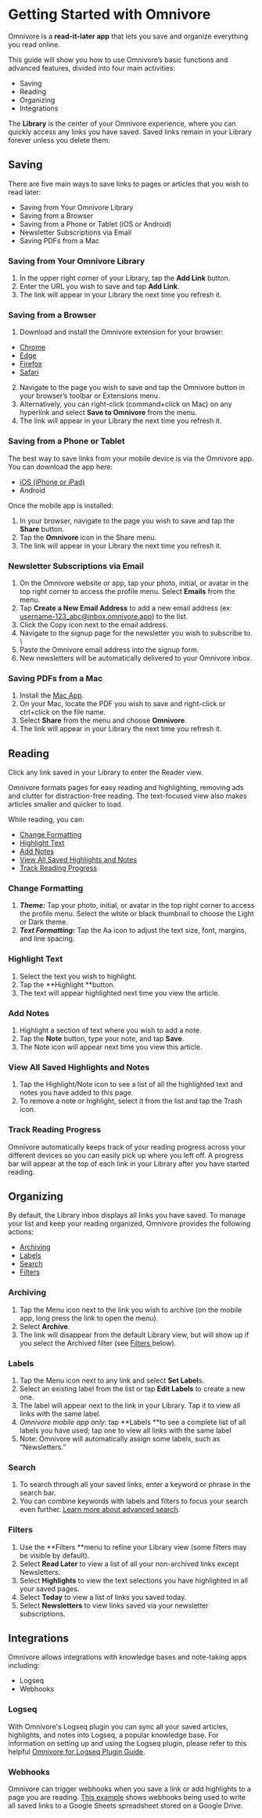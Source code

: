 # Getting Started with Omnivore

Omnivore is a **read-it-later app** that lets you save and organize everything you read online.

This guide will show you how to use Omnivore’s basic functions and advanced features, divided into four main activities:

- Saving
- Reading
- Organizing
- Integrations

The **Library** is the center of your Omnivore experience, where you can quickly access any links you have saved. Saved links remain in your Library forever unless you delete them.

## Saving

There are five main ways to save links to pages or articles that you wish to read later:

- Saving from Your Omnivore Library
- Saving from a Browser
- Saving from a Phone or Tablet (iOS or Android)
- Newsletter Subscriptions via Email
- Saving PDFs from a Mac

### Saving from Your Omnivore Library

1. In the upper right corner of your Library, tap the **Add Link** button.
2. Enter the URL you wish to save and tap **Add Link**.
3. The link will appear in your Library the next time you refresh it.

### Saving from a Browser

1. Download and install the Omnivore extension for your browser:

- [Chrome ](https://omnivore.app/install/chrome)
- [Edge](https://omnivore.app/install/edge)
- [Firefox](https://omnivore.app/install/firefox)
- [Safari](https://omnivore.app/install/safari)

2. Navigate to the page you wish to save and tap the Omnivore button in your browser’s toolbar or Extensions menu.
3. Alternatively, you can right-click (command+click on Mac) on any hyperlink and select **Save to Omnivore** from the menu.
4. The link will appear in your Library the next time you refresh it.

### Saving from a Phone or Tablet

The best way to save links from your mobile device is via the Omnivore app. You can download the app here:

- [iOS (iPhone or iPad)](https://omnivore.app/install/ios)
- Android

Once the mobile app is installed:

1. In your browser, navigate to the page you wish to save and tap the **Share** button.
2. Tap the **Omnivore** icon in the Share menu.
3. The link will appear in your Library the next time you refresh it.

### Newsletter Subscriptions via Email

1. On the Omnivore website or app, tap your photo, initial, or avatar in the top right corner to access the profile menu. Select **Emails** from the menu.
2. Tap **Create a New Email Address** to add a new email address (ex: username-123_abc@inbox.omnivore.app) to the list.
3. Click the Copy icon next to the email address.
4. Navigate to the signup page for the newsletter you wish to subscribe to. \
5. Paste the Omnivore email address into the signup form.
6. New newsletters will be automatically delivered to your Omnivore inbox.

### Saving PDFs from a Mac

1. Install the [Mac App](https://omnivore.app/install/mac).
2. On your Mac, locate the PDF you wish to save and right-click or ctrl+click on the file name.
3. Select **Share** from the menu and choose **Omnivore**.
4. The link will appear in your Library the next time you refresh it.

## Reading

Click any link saved in your Library to enter the Reader view.

Omnivore formats pages for easy reading and highlighting, removing ads and clutter for distraction-free reading. The text-focused view also makes articles smaller and quicker to load.

While reading, you can:

- <span style="text-decoration:underline;">Change Formatting</span>
- <span style="text-decoration:underline;">Highlight Text</span>
- <span style="text-decoration:underline;">Add Notes</span>
- <span style="text-decoration:underline;">View All Saved Highlights and Notes</span>
- <span style="text-decoration:underline;">Track Reading Progress</span>

### Change Formatting

1. **_Theme:_** Tap your photo, initial, or avatar in the top right corner to access the profile menu. Select the white or black thumbnail to choose the Light or Dark theme.
2. **_Text Formatting:_** Tap the Aa icon to adjust the text size, font, margins, and line spacing.

### Highlight Text

1. Select the text you wish to highlight.
2. Tap the **Highlight **button.
3. The text will appear highlighted next time you view the article.

### Add Notes

1. Highlight a section of text where you wish to add a note.
2. Tap the **Note** button, type your note, and tap **Save**.
3. The Note icon will appear next time you view this article.

### View All Saved Highlights and Notes

1. Tap the Highlight/Note icon to see a list of all the highlighted text and notes you have added to this page.
2. To remove a note or highlight, select it from the list and tap the Trash icon.

### Track Reading Progress

Omnivore automatically keeps track of your reading progress across your different devices so you can easily pick up where you left off. A progress bar will appear at the top of each link in your Library after you have started reading.

## Organizing

By default, the Library inbox displays all links you have saved. To manage your list and keep your reading organized, Omnivore provides the following actions:

- <span style="text-decoration:underline;">Archiving</span>
- <span style="text-decoration:underline;">Labels</span>
- <span style="text-decoration:underline;">Search</span>
- <span style="text-decoration:underline;">Filters</span>

### Archiving

1. Tap the Menu icon next to the link you wish to archive (on the mobile app, long press the link to open the menu).
2. Select **Archive**.
3. The link will disappear from the default Library view, but will show up if you select the Archived filter (see <span style="text-decoration:underline;">Filters </span>below).

### Labels

1. Tap the Menu icon next to any link and select **Set Label**s.
2. Select an existing label from the list or tap **Edit Labels** to create a new one.
3. The label will appear next to the link in your Library. Tap it to view all links with the same label.
4. _Omnivore mobile app only_: tap **Labels **to see a complete list of all labels you have used; tap one to view all links with the same label
5. Note: Omnivore will automatically assign some labels, such as “Newsletters.”

### Search

1. To search through all your saved links, enter a keyword or phrase in the search bar.
2. You can combine keywords with labels and filters to focus your search even further. [Learn more about advanced search](https://docs.omnivore.app/using/search.html).

### Filters

1. Use the **Filters **menu to refine your Library view (some filters may be visible by default).
2. Select **Read Later** to view a list of all your non-archived links except Newsletters.
3. Select **Highlights** to view the text selections you have highlighted in all your saved pages.
4. Select **Today** to view a list of links you saved today.
5. Select **Newsletters** to view links saved via your newsletter subscriptions.

## Integrations

Omnivore allows integrations with knowledge bases and note-taking apps including:

- Logseq
- Webhooks

### Logseq

With Omnivore's Logseq plugin you can sync all your saved articles, highlights, and notes into Logseq, a popular knowledge base. For information on setting up and using the Logseq plugin, please refer to this helpful [Omnivore for Logseq Plugin Guide](https://briansunter.com/graph/#/page/omnivore-logseq-guide).

### Webhooks

Omnivore can trigger webhooks when you save a link or add highlights to a page you are reading. <span style="text-decoration:underline;">This example</span> shows webhooks being used to write all saved links to a Google Sheets spreadsheet stored on a Google Drive.
